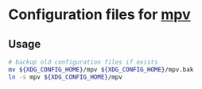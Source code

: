 # Configuration files for [mpv](https://mpv.io)

## Usage

```bash
# backup old configuration files if exists
mv ${XDG_CONFIG_HOME}/mpv ${XDG_CONFIG_HOME}/mpv.bak
ln -s mpv ${XDG_CONFIG_HOME}/mpv
```
